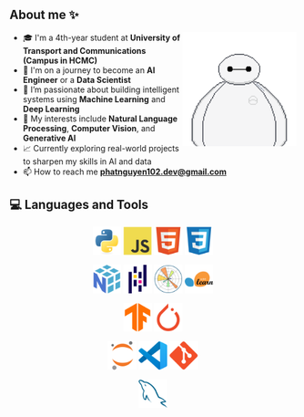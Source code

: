 ## About me ✨  
<img width="200" src="./assets/hello.gif" align="right"/>

- 🎓 I'm a 4th-year student at **University of Transport and Communications (Campus in HCMC)**  
- 🤖 I'm on a journey to become an **AI Engineer** or a **Data Scientist**  
- 🚀 I’m passionate about building intelligent systems using **Machine Learning** and **Deep Learning**  
- 🧠 My interests include **Natural Language Processing**, **Computer Vision**, and **Generative AI**  
- 📈 Currently exploring real-world projects to sharpen my skills in AI and data  
- 📫 How to reach me **phatnguyen102.dev@gmail.com**

<summary><h2>💻 Languages and Tools</h2></summary>

<div align="center">

<!-- 👨‍💻 Programming Languages -->
<code><img width="50" src="https://raw.githubusercontent.com/devicons/devicon/master/icons/python/python-original.svg" alt="Python" title="Python"/></code>
<code><img width="50" src="https://raw.githubusercontent.com/devicons/devicon/master/icons/javascript/javascript-original.svg" alt="JavaScript" title="JavaScript"/></code>
<code><img width="50" src="https://raw.githubusercontent.com/devicons/devicon/master/icons/html5/html5-original.svg" alt="HTML" title="HTML"/></code>
<code><img width="50" src="https://raw.githubusercontent.com/devicons/devicon/master/icons/css3/css3-original.svg" alt="CSS" title="CSS"/></code>

<!-- 📊 Data & AI Libraries -->
<code><img width="50" src="https://raw.githubusercontent.com/devicons/devicon/master/icons/numpy/numpy-original.svg" alt="NumPy" title="NumPy"/></code>
<code><img width="50" src="https://raw.githubusercontent.com/devicons/devicon/master/icons/pandas/pandas-original.svg" alt="Pandas" title="Pandas"/></code>
<code><img width="50" src="https://raw.githubusercontent.com/devicons/devicon/master/icons/matplotlib/matplotlib-original.svg" alt="Matplotlib" title="Matplotlib"/></code>
<code><img width="50" src="https://raw.githubusercontent.com/devicons/devicon/master/icons/scikitlearn/scikitlearn-original.svg" alt="Scikit-learn" title="Scikit-learn"/></code>

<!-- 🤖 Machine Learning / DL -->
<code><img width="50" src="https://raw.githubusercontent.com/devicons/devicon/master/icons/tensorflow/tensorflow-original.svg" alt="TensorFlow" title="TensorFlow"/></code>
<code><img width="50" src="https://raw.githubusercontent.com/devicons/devicon/master/icons/pytorch/pytorch-original.svg" alt="PyTorch" title="PyTorch"/></code>

<!-- 🧪 Tools & Workflow -->
<code><img width="50" src="https://raw.githubusercontent.com/devicons/devicon/master/icons/jupyter/jupyter-original.svg" alt="Jupyter" title="Jupyter Notebook"/></code>
<code><img width="50" src="https://raw.githubusercontent.com/devicons/devicon/master/icons/vscode/vscode-original.svg" alt="VSCode" title="VSCode"/></code>
<code><img width="50" src="https://raw.githubusercontent.com/devicons/devicon/master/icons/git/git-original.svg" alt="Git" title="Git"/></code>

<!-- 🛢️ Database -->
<code><img width="50" src="https://raw.githubusercontent.com/devicons/devicon/master/icons/mysql/mysql-original.svg" alt="MySQL" title="MySQL"/></code>

</div>


